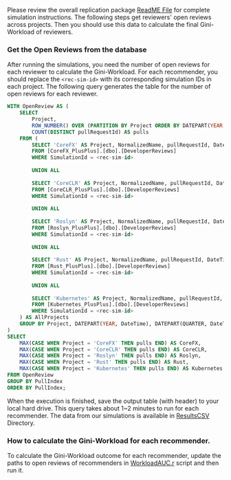 Please review the overall replication package [ReadME File](../README.md) for complete simulation instructions. The following steps get reviewers' open reviews across projects. Then you should use this data to calculate the final Gini-Workload of reviewers.

### Get the Open Reviews from the database

After running the simulations, you need the number of open reviews for each reviewer to calculate the Gini-Workload. For each recommender, you should replace the ``` <rec-sim-id> ``` with its corresponding simulation IDs in each project. The following query generates the table for the number of open reviews for each reviewer.

```SQL
WITH OpenReview AS (
    SELECT
        Project,
        ROW_NUMBER() OVER (PARTITION BY Project ORDER BY DATEPART(YEAR, DateTime), DATEPART(QUARTER, DateTime), NormalizedName) AS PullIndex,
        COUNT(DISTINCT pullRequestId) AS pulls
    FROM (
        SELECT 'CoreFX' AS Project, NormalizedName, pullRequestId, DateTime
        FROM [CoreFX_PlusPlus].[dbo].[DeveloperReviews]
        WHERE SimulationId = <rec-sim-id>
        
        UNION ALL
        
        SELECT 'CoreCLR' AS Project, NormalizedName, pullRequestId, DateTime
        FROM [CoreCLR_PlusPlus].[dbo].[DeveloperReviews]
        WHERE SimulationId = <rec-sim-id>
        
        UNION ALL
        
        SELECT 'Roslyn' AS Project, NormalizedName, pullRequestId, DateTime
        FROM [Roslyn_PlusPlus].[dbo].[DeveloperReviews]
        WHERE SimulationId = <rec-sim-id>
        
        UNION ALL
        
        SELECT 'Rust' AS Project, NormalizedName, pullRequestId, DateTime
        FROM [Rust_PlusPlus].[dbo].[DeveloperReviews]
        WHERE SimulationId = <rec-sim-id>
        
        UNION ALL
        
        SELECT 'Kubernetes' AS Project, NormalizedName, pullRequestId, DateTime
        FROM [Kubernetes_PlusPlus].[dbo].[DeveloperReviews]
        WHERE SimulationId = <rec-sim-id>
    ) AS AllProjects
    GROUP BY Project, DATEPART(YEAR, DateTime), DATEPART(QUARTER, DateTime), NormalizedName
)
SELECT 
    MAX(CASE WHEN Project = 'CoreFX' THEN pulls END) AS CoreFX,
    MAX(CASE WHEN Project = 'CoreCLR' THEN pulls END) AS CoreCLR,
    MAX(CASE WHEN Project = 'Roslyn' THEN pulls END) AS Roslyn,
    MAX(CASE WHEN Project = 'Rust' THEN pulls END) AS Rust,
    MAX(CASE WHEN Project = 'Kubernetes' THEN pulls END) AS Kubernetes
FROM OpenReview
GROUP BY PullIndex
ORDER BY PullIndex;

```

When the execution is finished, save the output table (with header) to your local hard drive. This query takes about 1~2 minutes to run for each recommender. The data from our simulations is available in [ResultsCSV](../ResultsCSV/WorkloadAUC/Simulated/) Directory.

### How to calculate the Gini-Workload for each recommender.

To calculate the Gini-Workload outcome for each recommender, update the paths to open reviews of recommenders in [WorkloadAUC.r](WorkloadAUC.R) script and then run it. 
